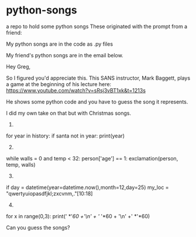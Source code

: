# python-songs
a repo to hold some python songs
These originated with the prompt from a friend:

My python songs are in the code as .py files

My friend's python songs are in the email below.
>
Hey Greg,

So I figured you'd appreciate this.  This SANS instructor, Mark Baggett, plays a game at the beginning of his lecture here: https://www.youtube.com/watch?v=sRsj3vBT1xk&t=1213s

He shows some python code and you have to guess the song it represents.

I did my own take on that but with Christmas songs.  

1) 
for year in history:
    if santa not in year:
        print(year)

2) 
while walls = 0 and temp < 32:
    person['age'] == 1:
    exclamation(person, temp, walls)

3) 
if day = datetime(year=datetime.now(),month=12,day=25)
    my_loc = "qwertyuiopasdfjkl;zxcvnm,."[10:18] 

4) 
for x in range(0,3):
    print(' *'*60 +'\n' + '* '*60 + '\n' +' *'*60)

Can you guess the songs?
